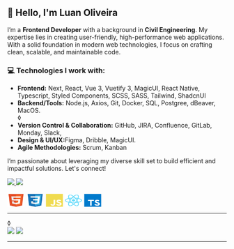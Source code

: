 <h2>👋 Hello, I'm Luan Oliveira</h2>

<p>I’m a <strong>Frontend Developer</strong> with a background in <strong>Civil Engineering</strong>. My expertise lies in creating user-friendly, high-performance web applications. With a solid foundation in modern web technologies, I focus on crafting clean, scalable, and maintainable code.</p>

<h3>💻 Technologies I work with:</h3>
<ul>
  <li><strong>Frontend:</strong> Next, React, Vue 3, Vuetify 3, MagicUI, React Native, Typescript, Styled Components, SCSS, SASS, Tailwind, ShadcnUI</li>
  <li><strong>Backend/Tools:</strong> Node.js, Axios, Git, Docker, SQL, Postgree, dBeaver, MacOS.</li>◊
  <li><strong>Version Control & Collaboration:</strong> GitHub, JIRA, Confluence, GitLab, Monday, Slack,</li>
  <li><strong>Design & UI/UX:</strong>Figma, Dribble, MagicUI.</li>
  <li><strong>Agile Methodologies:</strong> Scrum, Kanban</li>
</ul>

<p>I’m passionate about leveraging my diverse skill set to build efficient and impactful solutions. Let's connect!</p>


<div>
  <a href="https://github.com/engluanoliv">
  <img height="180em" src="https://github-readme-stats.vercel.app/api?username=engluanoliv&show_icons=true&theme=dark&include_all_commits=true&count_private=true"/>
  <img height="180em" src="https://github-readme-stats.vercel.app/api/top-langs/?username=engluanoliv&layout=compact&langs_count=7&theme=dark"/>
  </a>
</div>
  
<div style="display: inline_block"><br>
  <img align="center" alt="Luan-HTML" height="30" width="40" src="https://raw.githubusercontent.com/devicons/devicon/master/icons/html5/html5-original.svg">
  <img align="center" alt="Luan-CSS" height="30" width="40" src="https://raw.githubusercontent.com/devicons/devicon/master/icons/css3/css3-original.svg">
  <img align="center" alt="Luan-Js" height="30" width="40" src="https://raw.githubusercontent.com/devicons/devicon/master/icons/javascript/javascript-plain.svg">
  <img align="center" alt="Luan-React" height="30" width="40" src="https://raw.githubusercontent.com/devicons/devicon/master/icons/react/react-original.svg">
  <img align="center" alt="Luan-Ts" height="30" width="40" src="https://raw.githubusercontent.com/devicons/devicon/master/icons/typescript/typescript-plain.svg">  
</div>
  
 <hr>◊
   
<div>
  <a href="https://www.instagram.com/chicoluan_/" target="_blank"><img src="https://img.shields.io/badge/-Instagram-%23E4405F?style=for-the-badge&logo=instagram&logoColor=white" target="_blank"></a>
  <a href="https://www.linkedin.com/in/engluanoliv/" target="_blank"><img src="https://img.shields.io/badge/-LinkedIn-%230077B5?style=for-the-badge&logo=linkedin&logoColor=white" target="_blank"></a>
 <hr>
 <div>

